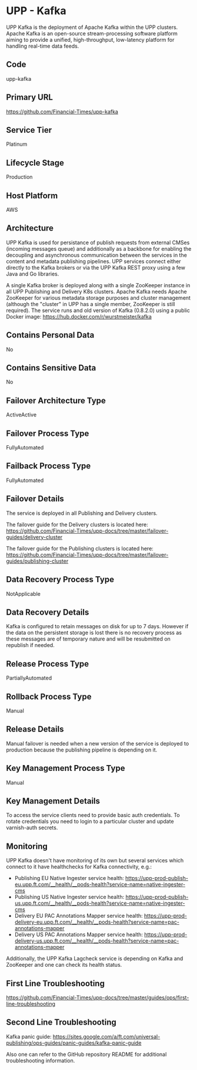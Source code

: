 <!--
    Written in the format prescribed by https://github.com/Financial-Times/runbook.md.
    Any future edits should abide by this format.
-->
# UPP - Kafka

UPP Kafka is the deployment of Apache Kafka within the UPP clusters. Apache Kafka is an open-source stream-processing software platform aiming to provide a unified, high-throughput, low-latency platform for handling real-time data feeds.

## Code

upp-kafka

## Primary URL

https://github.com/Financial-Times/upp-kafka

## Service Tier

Platinum

## Lifecycle Stage

Production

## Host Platform

AWS

## Architecture

UPP Kafka is used for persistance of publish requests from external CMSes (incoming messages queue) and additionally as a backbone for enabling the decoupling and asynchronous communication between the services in the content and metadata publishing pipelines. UPP services connect either directly to the Kafka brokers or via the UPP Kafka REST proxy using a few Java and Go libraries.

A single Kafka broker is deployed along with a single ZooKeeper instance in all UPP Publishing and Delivery K8s clusters. Apache Kafka needs Apache ZooKeeper for various metadata storage purposes and cluster management (although the "cluster" in UPP has a single member, ZooKeeper is still required). The service runs and old version of Kafka (0.8.2.0) using a public Docker image: <https://hub.docker.com/r/wurstmeister/kafka>

## Contains Personal Data

No

## Contains Sensitive Data

No

<!-- Placeholder - remove HTML comment markers to activate
## Can Download Personal Data
Choose Yes or No

...or delete this placeholder if not applicable to this system
-->

<!-- Placeholder - remove HTML comment markers to activate
## Can Contact Individuals
Choose Yes or No

...or delete this placeholder if not applicable to this system
-->

## Failover Architecture Type

ActiveActive

## Failover Process Type

FullyAutomated

## Failback Process Type

FullyAutomated

## Failover Details

The service is deployed in all Publishing and Delivery clusters.

The failover guide for the Delivery clusters is located here:
<https://github.com/Financial-Times/upp-docs/tree/master/failover-guides/delivery-cluster>

The failover guide for the Publishing clusters is located here:
<https://github.com/Financial-Times/upp-docs/tree/master/failover-guides/publishing-cluster>

## Data Recovery Process Type

NotApplicable

## Data Recovery Details

Kafka is configured to retain messages on disk for up to 7 days.
However if the data on the persistent storage is lost there is no recovery process as these messages are of temporary nature and will be resubmitted on republish if needed.

## Release Process Type

PartiallyAutomated

## Rollback Process Type

Manual

## Release Details

Manual failover is needed when a new version of the service is deployed to production because the publishing pipeline is depending on it.

<!-- Placeholder - remove HTML comment markers to activate
## Heroku Pipeline Name
Enter descriptive text satisfying the following:
This is the name of the Heroku pipeline for this system. If you don't have a pipeline, this is the name of the app in Heroku. A pipeline is a group of Heroku apps that share the same codebase where each app in a pipeline represents the different stages in a continuous delivery workflow, i.e. staging, production.

...or delete this placeholder if not applicable to this system
-->

## Key Management Process Type

Manual

## Key Management Details

To access the service clients need to provide basic auth credentials. To rotate credentials you need to login to a particular cluster and update varnish-auth secrets.

## Monitoring

UPP Kafka doesn't have monitoring of its own but several services which connect to it have healthchecks for Kafka connectivity, e.g.:

*   Publishing EU Native Ingester service health: <https://upp-prod-publish-eu.upp.ft.com/__health/__pods-health?service-name=native-ingester-cms>
*   Publishing US Native Ingester service health: <https://upp-prod-publish-us.upp.ft.com/__health/__pods-health?service-name=native-ingester-cms>
*   Delivery EU PAC Annotations Mapper service health: <https://upp-prod-delivery-eu.upp.ft.com/__health/__pods-health?service-name=pac-annotations-mapper>
*   Delivery US PAC Annotations Mapper service health: <https://upp-prod-delivery-us.upp.ft.com/__health/__pods-health?service-name=pac-annotations-mapper>

Additionally, the UPP Kafka Lagcheck service is depending on Kafka and ZooKeeper and one can check its health status.

## First Line Troubleshooting

<https://github.com/Financial-Times/upp-docs/tree/master/guides/ops/first-line-troubleshooting>

## Second Line Troubleshooting

Kafka panic guide: <https://sites.google.com/a/ft.com/universal-publishing/ops-guides/panic-guides/kafka-panic-guide>

Also one can refer to the GitHub repository README for additional troubleshooting information.